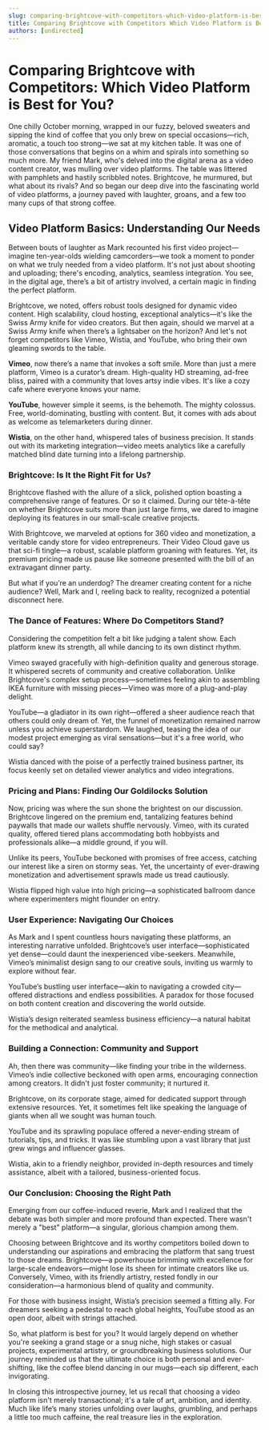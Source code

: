 ```yaml
---
slug: comparing-brightcove-with-competitors-which-video-platform-is-best-for-you
title: Comparing Brightcove with Competitors Which Video Platform is Best for You
authors: [undirected]
---
```



# Comparing Brightcove with Competitors: Which Video Platform is Best for You?

One chilly October morning, wrapped in our fuzzy, beloved sweaters and sipping the kind of coffee that you only brew on special occasions—rich, aromatic, a touch too strong—we sat at my kitchen table. It was one of those conversations that begins on a whim and spirals into something so much more. My friend Mark, who's delved into the digital arena as a video content creator, was mulling over video platforms. The table was littered with pamphlets and hastily scribbled notes. Brightcove, he murmured, but what about its rivals? And so began our deep dive into the fascinating world of video platforms, a journey paved with laughter, groans, and a few too many cups of that strong coffee.

## Video Platform Basics: Understanding Our Needs

Between bouts of laughter as Mark recounted his first video project—imagine ten-year-olds wielding camcorders—we took a moment to ponder on what we truly needed from a video platform. It's not just about shooting and uploading; there's encoding, analytics, seamless integration. You see, in the digital age, there’s a bit of artistry involved, a certain magic in finding the perfect platform.

Brightcove, we noted, offers robust tools designed for dynamic video content. High scalability, cloud hosting, exceptional analytics—it's like the Swiss Army knife for video creators. But then again, should we marvel at a Swiss Army knife when there’s a lightsaber on the horizon? And let's not forget competitors like Vimeo, Wistia, and YouTube, who bring their own gleaming swords to the table.

**Vimeo**, now there’s a name that invokes a soft smile. More than just a mere platform, Vimeo is a curator’s dream. High-quality HD streaming, ad-free bliss, paired with a community that loves artsy indie vibes. It's like a cozy cafe where everyone knows your name.

**YouTube**, however simple it seems, is the behemoth. The mighty colossus. Free, world-dominating, bustling with content. But, it comes with ads about as welcome as telemarketers during dinner.

**Wistia**, on the other hand, whispered tales of business precision. It stands out with its marketing integration—video meets analytics like a carefully matched blind date turning into a lifelong partnership.

### Brightcove: Is It the Right Fit for Us?

Brightcove flashed with the allure of a slick, polished option boasting a comprehensive range of features. Or so it claimed. During our tête-à-tête on whether Brightcove suits more than just large firms, we dared to imagine deploying its features in our small-scale creative projects.

With Brightcove, we marveled at options for 360 video and monetization, a veritable candy store for video entrepreneurs. Their Video Cloud gave us that sci-fi tingle—a robust, scalable platform groaning with features. Yet, its premium pricing made us pause like someone presented with the bill of an extravagant dinner party.

But what if you’re an underdog? The dreamer creating content for a niche audience? Well, Mark and I, reeling back to reality, recognized a potential disconnect here.

### The Dance of Features: Where Do Competitors Stand?

Considering the competition felt a bit like judging a talent show. Each platform knew its strength, all while dancing to its own distinct rhythm.

Vimeo swayed gracefully with high-definition quality and generous storage. It whispered secrets of community and creative collaboration. Unlike Brightcove's complex setup process—sometimes feeling akin to assembling IKEA furniture with missing pieces—Vimeo was more of a plug-and-play delight.

YouTube—a gladiator in its own right—offered a sheer audience reach that others could only dream of. Yet, the funnel of monetization remained narrow unless you achieve superstardom. We laughed, teasing the idea of our modest project emerging as viral sensations—but it's a free world, who could say?

Wistia danced with the poise of a perfectly trained business partner, its focus keenly set on detailed viewer analytics and video integrations.

### Pricing and Plans: Finding Our Goldilocks Solution

Now, pricing was where the sun shone the brightest on our discussion. Brightcove lingered on the premium end, tantalizing features behind paywalls that made our wallets shuffle nervously. Vimeo, with its curated quality, offered tiered plans accommodating both hobbyists and professionals alike—a middle ground, if you will.

Unlike its peers, YouTube beckoned with promises of free access, catching our interest like a siren on stormy seas. Yet, the uncertainty of ever-drawing monetization and advertisement sprawls made us tread cautiously.

Wistia flipped high value into high pricing—a sophisticated ballroom dance where experimenters might flounder on entry.

### User Experience: Navigating Our Choices

As Mark and I spent countless hours navigating these platforms, an interesting narrative unfolded. Brightcove’s user interface—sophisticated yet dense—could daunt the inexperienced vibe-seekers. Meanwhile, Vimeo’s minimalist design sang to our creative souls, inviting us warmly to explore without fear.

YouTube’s bustling user interface—akin to navigating a crowded city—offered distractions and endless possibilities. A paradox for those focused on both content creation and discovering the world outside.

Wistia’s design reiterated seamless business efficiency—a natural habitat for the methodical and analytical.

### Building a Connection: Community and Support

Ah, then there was community—like finding your tribe in the wilderness. Vimeo’s indie collective beckoned with open arms, encouraging connection among creators. It didn't just foster community; it nurtured it.

Brightcove, on its corporate stage, aimed for dedicated support through extensive resources. Yet, it sometimes felt like speaking the language of giants when all we sought was human touch.

YouTube and its sprawling populace offered a never-ending stream of tutorials, tips, and tricks. It was like stumbling upon a vast library that just grew wings and influencer glasses.

Wistia, akin to a friendly neighbor, provided in-depth resources and timely assistance, albeit with a tailored, business-oriented focus.

### Our Conclusion: Choosing the Right Path

Emerging from our coffee-induced reverie, Mark and I realized that the debate was both simpler and more profound than expected. There wasn't merely a "best" platform—a singular, glorious champion among them.

Choosing between Brightcove and its worthy competitors boiled down to understanding our aspirations and embracing the platform that sang truest to those dreams. Brightcove—a powerhouse brimming with excellence for large-scale endeavors—might lose its sheen for intimate creators like us. Conversely, Vimeo, with its friendly artistry, rested fondly in our consideration—a harmonious blend of quality and community.

For those with business insight, Wistia’s precision seemed a fitting ally. For dreamers seeking a pedestal to reach global heights, YouTube stood as an open door, albeit with strings attached.

So, what platform is best for you? It would largely depend on whether you're seeking a grand stage or a snug niche, high stakes or casual projects, experimental artistry, or groundbreaking business solutions. Our journey reminded us that the ultimate choice is both personal and ever-shifting, like the coffee blend dancing in our mugs—each sip different, each invigorating.

In closing this introspective journey, let us recall that choosing a video platform isn't merely transactional; it's a tale of art, ambition, and identity. Much like life’s many stories unfolding over laughs, grumbling, and perhaps a little too much caffeine, the real treasure lies in the exploration.
